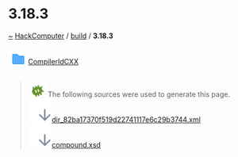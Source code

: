 <a id="3.18.3"></a>
<h1>3.18.3</h1>
<a id="dir_82ba17370f519d22741117e6c29b3744"></a>
<a href="https://github.com/CharlesCarley/HackComputer#~">~</a>
<a href="index.md#index">HackComputer</a>
<span class="inline-text">/</span>
<a href="dir_4fef79e7177ba769987a8da36c892c5f.md#build">build</a>
<span class="inline-text">/</span>
<span class="bold-text"><b>3.18.3</b></span>
<br/>
<br/>
<div class="icon-link">
<img src="../images/folder.svg"/><a href="dir_ddeb1d94bede7353d50217ad5e2b8e8a.md#compileridcxx">CompilerIdCXX</a>
</div>
<br/>
<blockquote>
<img src="../images/debug.svg"/><span class="inline-text">The following sources were used to generate this page.</span>
<br/>
<span class="icon-list-item"><a href="../xml/dir_82ba17370f519d22741117e6c29b3744.xml#L1" class="icon-list-item"><img src="../images/lookInside.svg" class="icon-list-item"/><span class="icon-list-item">dir_82ba17370f519d22741117e6c29b3744.xml</span>
</a>
</span>
<br/>
<span class="icon-list-item"><a href="../xml/compound.xsd#L1" class="icon-list-item"><img src="../images/lookInside.svg" class="icon-list-item"/><span class="icon-list-item">compound.xsd</span>
</a>
</span>
</blockquote>
</div>
</div>
</body>
</html>
